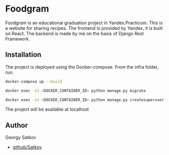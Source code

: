 # Foodgram

Foodgram is an educational graduation project in Yandex.Practicum. This is a website for sharing recipes. The frontend is provided by Yandex, it is built on React. The backend is made by me on the basis of Django Rest Framework.

## Installation

The project is deployed using the Docker-compose. From the infra folder, run:

```bash
docker-compose up --build

docker exec -it <DOCKER_CONTAINER_ID> python manage.py migrate

docker exec -it <DOCKER_CONTAINER_ID> python manage.py createsuperuser
```
The project will be available at localhost

## Author

Georgy Satkov
* [github/Satkov](https://github.com/Satkov)
